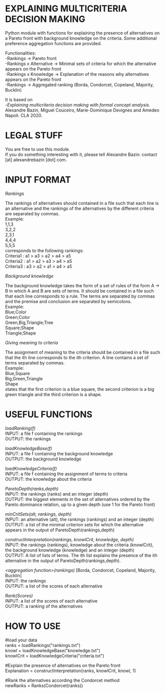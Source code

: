 # EXPLAINING MULTICRITERIA DECISION MAKING

Python module with functions for explaining the presence of alternatives on a Pareto front with background knowledge on the criteria. Some additional preference aggregation functions are provided.

Functionalities:<br/>
-Rankings -> Pareto front<br/>
-Rankings x Alternative -> Minimal sets of criteria for which the alternative appears on the Pareto front<br/>
-Rankings x Knowledge -> Explanation of the reasons why alternatives appears on the Pareto front<br/>
-Rankings -> Aggregated ranking (Borda, Condorcet, Copeland, Majority, Bucklin)

It is based on<br/>
-*Explaining multicriteria decision making with formal concept analysis*. Alexandre Bazin, Miguel Couceiro, Marie-Dominique Devignes and Amedeo Napoli. CLA 2020.

# LEGAL STUFF

You are free to use this module.<br/>
If you do something interesting with it, please tell Alexandre Bazin: contact [at] alexandrebazin [dot] com.

# INPUT FORMAT

*Rankings*

The rankings of alternatives should contained in a file such that each line is an alternative and the rankings of the alternatives by the different criteria are separated by commas.<br/>
Example:<br/>
1,1,3<br/>
3,2,2<br/>
2,3,1<br/>
4,4,4<br/>
5,5,5<br/>
corresponds to the following rankings:<br/>
Criteria1 : a1 > a3 > a2 > a4 > a5<br/>
Criteria2 : a1 > a2 > a3 > a4 > a5<br/>
Criteria3 : a3 > a2 > a1 > a4 > a5


*Background knowledge*

The background knowledge takes the form of a set of rules of the form A -> B in which A and B are sets of terms. It should be contained in a file such that each line corresponds to a rule. The terms are separated by commas and the premise and conclusion are separated by semicolons.<br/>
Example:<br/>
Blue;Color<br/>
Green;Color<br/>
Green,Big,Triangle;Tree<br/>
Square;Shape<br/>
Triangle;Shape<br/>


*Giving meaning to criteria*

The assignment of meaning to the criteria should be contained in a file such that the ith line corresponds to the ith criterion. A line contains a set of terms separated by commas.<br/>
Example:<br/>
Blue,Square<br/>
Big,Green,Triangle<br/>
Shape<br/>
states that the first criterion is a blue square, the second criterion is a big green triangle and the third criterion is a shape.

# USEFUL FUNCTIONS

*loadRanking(f)*<br/>
INPUT: a file f containing the rankings<br/>
OUTPUT: the rankings


*loadKnowledgeBase(f)*<br/>
INPUT: a file f containing the background knowledge<br/>
OUTPUT: the background knowledge


*loadKnowledgeCriteria(f)*<br/>
INPUT: a file f containing the assignment of terms to criteria<br/>
OUTPUT: the knowledge about the criteria


*ParetoDepth(ranks,depth)*<br/>
INPUT: the rankings (ranks) and an integer (depth)<br/>
OUTPUT: the biggest elements in the set of alternatives ordered by the Pareto dominance relation, up to a given depth (use 1 for the Pareto front)


*minCritSets(alt, rankings, depth)*<br/>
INPUT: an alternative (alt), the rankings (rankings) and an integer (depth)<br/>
OUTPUT: a list of the minimal criterion sets for which the alternative appears in the output of ParetoDepth(rankings,depth)


*constructInterpretation(rankings, knowlCrit, knowledge, depth)*<br/>
INPUT: the rankings (rankings), knowledge about the criteria (knowlCrit), the background knowledge (knowledge) and an integer (depth)<br/>
OUTPUT: A list of lists of terms. The ith list explains the presence of the ith alternative in the output of ParetoDepth(rankings,depth).


*\<aggregation function\>(rankings)* [Borda, Condorcet, Copeland, Majority, Bucklin]<br/>
INPUT: the rankings<br/>
OUTPUT: a list of the scores of each alternative
  
  
*Rank(Scores)*<br/>
INPUT: a list of the scores of each alternative<br/>
OUTPUT: a ranking of the alternatives


# HOW TO USE

#load your data<br/>
ranks = loadRankings("rankings.txt")<br/>
knowl = loadKnowledgeBase("knowledge.txt")<br/>
knowlCrit = loadKnowledgeCriteria("criteria.txt")

#Explain the presence of alternatives on the Pareto front<br/>
Explanation = constructInterpretation(ranks, knowlCrit, knowl, 1)

#Rank the alternatives according the Condorcet method<br/>
newRanks = Ranks(Condorcet(ranks))
